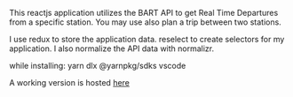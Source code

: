 This reactjs application utilizes the BART API to get Real Time Departures from a specific station. You may use also plan a trip between two stations.

I use redux to store the application data. reselect to create selectors for my application. I also normalize the API data with normalizr.

while installing:
yarn dlx @yarnpkg/sdks vscode

A working version is hosted [here](http://bart.jonathangee.com)